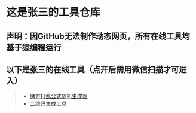 # 这是张三的工具仓库
## 声明：因GitHub无法制作动态网页，所有在线工具均基于猿编程运行
## 以下是张三的在线工具（点开后需用微信扫描才可进入）
> + [魔方打乱公式随机生成器](https://zhs141.github.io/wca.png)
> + [二维码生成工具](https://zhs141.github.io/qrcode.png)
